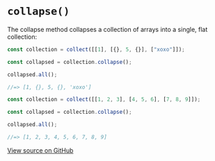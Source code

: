 # `collapse()`

The collapse method collapses a collection of arrays into a single, flat collection:

```js
const collection = collect([[1], [{}, 5, {}], ["xoxo"]]);

const collapsed = collection.collapse();

collapsed.all();

//=> [1, {}, 5, {}, 'xoxo']
```

```js
const collection = collect([[1, 2, 3], [4, 5, 6], [7, 8, 9]]);

const collapsed = collection.collapse();

collapsed.all();

//=> [1, 2, 3, 4, 5, 6, 7, 8, 9]
```




[View source on GitHub](https://github.com/ecrmnn/collect.js/blob/master/src/methods/collapse.js)